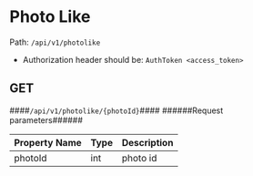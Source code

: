 Photo Like
=

Path: `/api/v1/photolike`  

* Authorization header should be: `AuthToken <access_token>`

GET
-
####`/api/v1/photolike/{photoId}`####
######Request parameters######

|Property Name|Type|Description|
|-------------|----|-----------|
|photoId|int|photo id|

